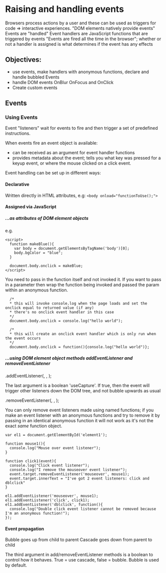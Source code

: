 # Raising and handling events

Browsers process actions by a user and these can be used as triggers for code => interactive experiences.
"DOM elements natively provide events"
Events are "handled"
Event handlers are JavaScript functions that are triggered by events
"Events are fired all the time in the browser"; whether or not a handler is assigned is what determines if the event has any effects

## Objectives:
- use events, make handlers with anonymous functions, declare and handle bubbled Events
- handle DOM events OnBlur OnFocus and OnClick
- Create custom events

## Events

### Using Events

Event "listeners" wait for events to fire and then trigger a set of predefined instructions.

When events fire an event object is available:
- can be received as an argument for event handler functions
- provides metadata about the event; tells you what key was pressed for a keyup event, or where the mouse clicked on a click event.

Event handling can be set up in different ways:

#### Declarative
Written directly in HTML attributes, e.g:
`<body onload="functionToUse();">`

#### Assigned via JavaScript

##### ...as attributes of DOM element objects

e.g.
```
<script>
  function makeBlue(){
    var body = document.getElementsByTagName('body')[0];
    body.bgColor = "blue";
  }

  document.body.onclick = makeBlue;
</script>
```

You need to pass in the function itself and not invoked it. If you want to pass in a parameter then wrap the function being invoked and passed the param within an anonymous function.

```
  /*
  * this will invoke console.log when the page loads and set the onclick equal to returned value (if any)
  * there's no onclick event handler in this case
  */
  document.body.onclick = console.log("hello world");

  /*
  * this will create an onclick event handler which is only run when the event occurs
  */
  document.body.onclick = function(){console.log("hello world")};
```
##### ...using DOM element object methods addEventListener and removeEventListener

<HTML element>.addEventListener(<event name>, <handler function>, <cascade rule, optional>);

The last argument is a boolean 'useCapture'. If true, then the event will trigger other listeners down the DOM tree, and not bubble upwards as usual


<HTML element>.removeEventListener(<event name>, <handler function>, <cascade rule, optional>);

You can only remove event listeners made using named functions; if you make an event listener with an anonymous functions and try to remove it by passing in an identical anonymous function it will not work as it's not the exact *same* function object.


```
var el1 = document.getElementById('element1');

function mouse1(){
  console.log("Mouse over event listener");
}

function click1(event){
  console.log("Click event listener");
  console.log("I remove the mouseover event listener");
  event.target.removeEventListener('mouseover', mouse1);
  event.target.innerText = "I've got 2 event listeners: click and dblclick"
}

el1.addEventListener('mouseover', mouse1);
el1.addEventListener('click', click1);
el1.addEventListener('dblclick', function(){
  console.log("Double click event listener cannot be removed because I'm an anonymous function!");
});

```


#### Event propagation

Bubble goes up from child to parent
Cascade goes down from parent to child

The third argument in add/removeEventListener methods is a boolean to control how it behaves. True = use cascade, false = bubble. Bubble is used by default.
